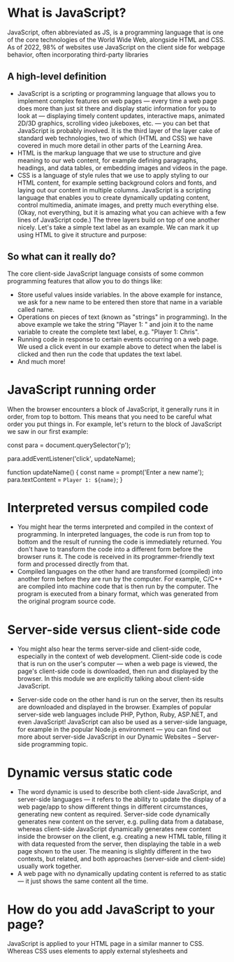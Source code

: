 # **What is JavaScript?**
JavaScript, often abbreviated as JS, is a programming language that is one of the core technologies of the World Wide Web, alongside HTML and CSS. As of 2022, 98% of websites use JavaScript on the client side for webpage behavior, often incorporating third-party libraries

## **A high-level definition**
- JavaScript is a scripting or programming language that allows you to implement complex features on web pages — every time a web page does more than just sit there and display static information for you to look at — displaying timely content updates, interactive maps, animated 2D/3D graphics, scrolling video jukeboxes, etc. — you can bet that JavaScript is probably involved. It is the third layer of the layer cake of standard web technologies, two of which (HTML and CSS) we have covered in much more detail in other parts of the Learning Area.
- HTML is the markup language that we use to structure and give meaning to our web content, for example defining paragraphs, headings, and data tables, or embedding images and videos in the page.
- CSS is a language of style rules that we use to apply styling to our HTML content, for example setting background colors and fonts, and laying out our content in multiple columns.
JavaScript is a scripting language that enables you to create dynamically updating content, control multimedia, animate images, and pretty much everything else. (Okay, not everything, but it is amazing what you can achieve with a few lines of JavaScript code.)
The three layers build on top of one another nicely. Let's take a simple text label as an example. We can mark it up using HTML to give it structure and purpose:

## **So what can it really do?**
The core client-side JavaScript language consists of some common programming features that allow you to do things like:

- Store useful values inside variables. In the above example for instance, we ask for a new name to be entered then store that name in a variable called name.
- Operations on pieces of text (known as "strings" in programming). In the above example we take the string "Player 1: " and join it to the name variable to create the complete text label, e.g. "Player 1: Chris".
- Running code in response to certain events occurring on a web page. We used a click event in our example above to detect when the label is clicked and then run the code that updates the text label.
- And much more!

# **JavaScript running order** 
When the browser encounters a block of JavaScript, it generally runs it in order, from top to bottom. This means that you need to be careful what order you put things in. For example, let's return to the block of JavaScript we saw in our first example:

const para = document.querySelector('p');

para.addEventListener('click', updateName);

function updateName() {
  const name = prompt('Enter a new name');
  para.textContent = `Player 1: ${name}`;
}

# **Interpreted versus compiled code**
- You might hear the terms interpreted and compiled in the context of programming. In interpreted languages, the code is run from top to bottom and the result of running the code is immediately returned. You don't have to transform the code into a different form before the browser runs it. The code is received in its programmer-friendly text form and processed directly from that.
- Compiled languages on the other hand are transformed (compiled) into another form before they are run by the computer. For example, C/C++ are compiled into machine code that is then run by the computer. The program is executed from a binary format, which was generated from the original program source code.

# **Server-side versus client-side code**
- You might also hear the terms server-side and client-side code, especially in the context of web development. Client-side code is code that is run on the user's computer — when a web page is viewed, the page's client-side code is downloaded, then run and displayed by the browser. In this module we are explicitly talking about client-side JavaScript.

- Server-side code on the other hand is run on the server, then its results are downloaded and displayed in the browser. Examples of popular server-side web languages include PHP, Python, Ruby, ASP.NET, and even JavaScript! JavaScript can also be used as a server-side language, for example in the popular Node.js environment — you can find out more about server-side JavaScript in our Dynamic Websites – Server-side programming topic.

# **Dynamic versus static code**
- The word dynamic is used to describe both client-side JavaScript, and server-side languages — it refers to the ability to update the display of a web page/app to show different things in different circumstances, generating new content as required. Server-side code dynamically generates new content on the server, e.g. pulling data from a database, whereas client-side JavaScript dynamically generates new content inside the browser on the client, e.g. creating a new HTML table, filling it with data requested from the server, then displaying the table in a web page shown to the user. The meaning is slightly different in the two contexts, but related, and both approaches (server-side and client-side) usually work together.
- A web page with no dynamically updating content is referred to as static — it just shows the same content all the time.

# **How do you add JavaScript to your page?**
JavaScript is applied to your HTML page in a similar manner to CSS. Whereas CSS uses <link> elements to apply external stylesheets and <style> elements to apply internal stylesheets to HTML, JavaScript only needs one friend in the world of HTML — the <script> element. Let's learn how this works.

# **Internal JavaScript**
- First of all, make a local copy of our example file apply-javascript.html. Save it in a directory somewhere sensible.
- Open the file in your web browser and in your text editor. You'll see that the HTML creates a simple web page containing a clickable button.
- Next, go to your text editor and add the following in your head — just before your closing </head> tag:
- Now we'll add some JavaScript inside our <script> element to make the page do something more interesting — add the following code just below the "// JavaScript goes here" line:
- Save your file and refresh the browser — now you should see that when you click the button, a new paragraph is generated and placed below.

# **External JavaScript**
This works great, but what if we wanted to put our JavaScript in an external file? Let's explore this now
- First, create a new file in the same directory as your sample HTML file. Call it script.js — make sure it has that .js filename extension, as that's how it is recognized as JavaScript.
- Replace your current <script> element with the following   <script src="script.js" defer></script>  
Inside script.js, add the following script:
function createParagraph() {
  const para = document.createElement('p');
  para.textContent = 'You clicked the button!';
  document.body.appendChild(para);
}

const buttons = document.querySelectorAll('button');

for (const button of buttons) {
  button.addEventListener('click', createParagraph);
- Save and refresh your browser, and you should see the same thing! It works just the same, but now we've got our JavaScript in an external file. This is generally a good thing in terms of organizing your code and making it reusable across multiple HTML files. Plus, the HTML is easier to read without huge chunks of script dumped in it.
## Things I want to know more about,
Script loading strategies
async and defer
What went wrong? Troubleshooting JavaScript
